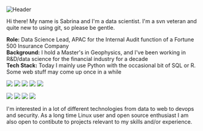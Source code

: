 ![Header](https://github.com/ninaschoenholzer/ninaschoenholzer/blob/master/Header.png "Header")

Hi there! My name is Sabrina and I'm a data scientist. I'm a svn veteran and quite new to using git, so please be gentle.

**Role:** Data Science Lead, APAC for the Internal Audit function of a Fortune 500 Insurance Company\
**Background:** I hold a Master's in Geophysics, and I've been working in R&D/data science for the financial industry for a decade\
**Tech Stack:** Today I mainly use Python with the occasional bit of SQL or R. Some web stuff may come up once in a while

![](https://img.shields.io/badge/System-Linux-informational?style=flat&logo=<LOGO_NAME>&logoColor=white&color=195c2b)
![](https://img.shields.io/badge/Language-Python-informational?style=flat&logo=<LOGO_NAME>&logoColor=white&color=28382c)
![](https://img.shields.io/badge/Language-R-informational?style=flat&logo=<LOGO_NAME>&logoColor=white&color=28382c)
![](https://img.shields.io/badge/Language-SQL-informational?style=flat&logo=<LOGO_NAME>&logoColor=white&color=28382c)
![](https://img.shields.io/badge/Language-JavaScript-informational?style=flat&logo=<LOGO_NAME>&logoColor=white&color=28382c)

![](https://img.shields.io/badge/Tools-ScikitLearn-informational?style=flat&logo=<LOGO_NAME>&logoColor=white&color=759e80)
![](https://img.shields.io/badge/Tools-Keras-informational?style=flat&logo=<LOGO_NAME>&logoColor=white&color=759e80)
![](https://img.shields.io/badge/Tools-Tensorflow-informational?style=flat&logo=<LOGO_NAME>&logoColor=white&color=759e80)
![](https://img.shields.io/badge/Tools-Angular-informational?style=flat&logo=<LOGO_NAME>&logoColor=white&color=759e80)

I'm interested in a lot of different technologies from data to web to devops and security. As a long time Linux user and open source enthusiast I am also open to contibute to projects relevant to my skills and/or experience.


<!--
**ninaschoenholzer/ninaschoenholzer** is a ✨ _special_ ✨ repository because its `README.md` (this file) appears on your GitHub profile.

Here are some ideas to get you started:

- 🔭 I’m currently working on ...
- 🌱 I’m currently learning ...
- 👯 I’m looking to collaborate on ...
- 🤔 I’m looking for help with ...
- 💬 Ask me about ...
- 📫 How to reach me: ...
- 😄 Pronouns: ...
- ⚡ Fun fact: ...
-->
